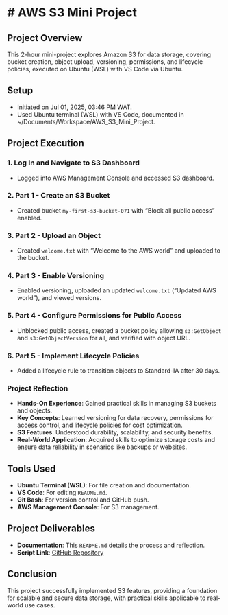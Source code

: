 # # AWS S3 Mini Project

## Project Overview
This 2-hour mini-project explores Amazon S3 for data storage, covering bucket creation, object upload, versioning, permissions, and lifecycle policies, executed on Ubuntu (WSL) with VS Code via Ubuntu.

## Setup
- Initiated on Jul 01, 2025, 03:46 PM WAT.
- Used Ubuntu terminal (WSL) with VS Code, documented in ~/Documents/Workspace/AWS_S3_Mini_Project.

## Project Execution

### 1. Log In and Navigate to S3 Dashboard
- Logged into AWS Management Console and accessed S3 dashboard.

### 2. Part 1 - Create an S3 Bucket
- Created bucket `my-first-s3-bucket-071` with “Block all public access” enabled.

### 3. Part 2 - Upload an Object
- Created `welcome.txt` with “Welcome to the AWS world” and uploaded to the bucket.

### 4. Part 3 - Enable Versioning
- Enabled versioning, uploaded an updated `welcome.txt` (“Updated AWS world”), and viewed versions.

### 5. Part 4 - Configure Permissions for Public Access
- Unblocked public access, created a bucket policy allowing `s3:GetObject` and `s3:GetObjectVersion` for all, and verified with object URL.

### 6. Part 5 - Implement Lifecycle Policies
- Added a lifecycle rule to transition objects to Standard-IA after 30 days.

### Project Reflection
- **Hands-On Experience**: Gained practical skills in managing S3 buckets and objects.
- **Key Concepts**: Learned versioning for data recovery, permissions for access control, and lifecycle policies for cost optimization.
- **S3 Features**: Understood durability, scalability, and security benefits.
- **Real-World Application**: Acquired skills to optimize storage costs and ensure data reliability in scenarios like backups or websites.

## Tools Used
- **Ubuntu Terminal (WSL)**: For file creation and documentation.
- **VS Code**: For editing `README.md`.
- **Git Bash**: For version control and GitHub push.
- **AWS Management Console**: For S3 management.

## Project Deliverables
- **Documentation**: This `README.md` details the process and reflection.
- **Script Link**: [GitHub Repository](https://github.com/westgrin/AWS_S3_Mini_Project)

## Conclusion
This project successfully implemented S3 features, providing a foundation for scalable and secure data storage, with practical skills applicable to real-world use cases.